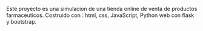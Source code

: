 Este proyecto es una simulacion de una tienda online de venta de productos farmaceuticos. 
Costruido con : html, css, JavaScript, Python web con flask y bootstrap.


